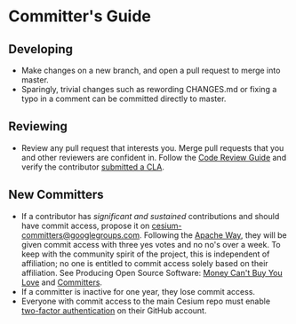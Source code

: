 # Committer's Guide

## Developing

* Make changes on a new branch, and open a pull request to merge into master.
* Sparingly, trivial changes such as rewording CHANGES.md or fixing a typo in a comment can be committed directly to master.

## Reviewing

* Review any pull request that interests you.  Merge pull requests that you and other reviewers are confident in.  Follow the [Code Review Guide](../CodeReviewGuide/README.md) and verify the contributor [submitted a CLA](../CodeReviewGuide/README.md#general).

## New Committers

* If a contributor has _significant and sustained_ contributions and should have commit access, propose it on cesium-committers@googlegroups.com.  Following the [Apache Way](http://community.apache.org/newcommitter.html), they will be given commit access with three yes votes and no no's over a week.  To keep with the community spirit of the project, this is independent of affiliation; no one is entitled to commit access solely based on their affiliation.  See Producing Open Source Software: [Money Can't Buy You Love](http://producingoss.com/en/money-vs-love.html) and [Committers](http://producingoss.com/en/committers.html).
* If a committer is inactive for one year, they lose commit access.
* Everyone with commit access to the main Cesium repo must enable [two-factor authentication](https://help.github.com/articles/about-two-factor-authentication) on their GitHub account.
